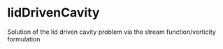 # lidDrivenCavity
Solution of the lid driven cavity problem via the stream function/vorticity formulation
